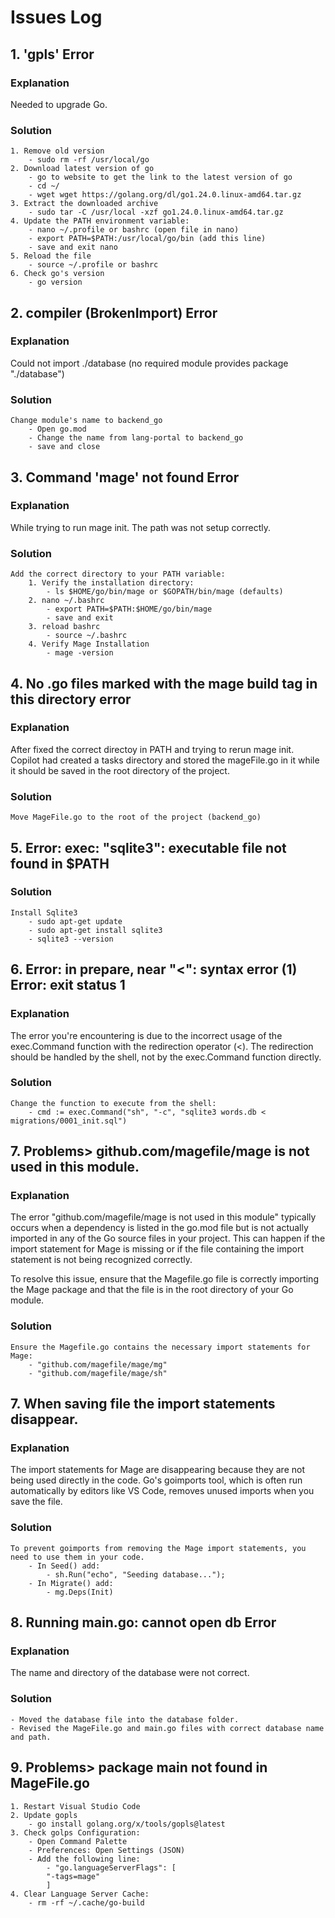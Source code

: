 # Issues Log

## 1. 'gpls' Error

### Explanation

Needed to upgrade Go.

### Solution
	1. Remove old version
		- sudo rm -rf /usr/local/go
	2. Download latest version of go
		- go to website to get the link to the latest version of go
		- cd ~/
		- wget wget https://golang.org/dl/go1.24.0.linux-amd64.tar.gz
	3. Extract the downloaded archive
		- sudo tar -C /usr/local -xzf go1.24.0.linux-amd64.tar.gz
	4. Update the PATH environment variable:
		- nano ~/.profile or bashrc (open file in nano)
		- export PATH=$PATH:/usr/local/go/bin (add this line)
		- save and exit nano
	5. Reload the file
		- source ~/.profile or bashrc
	6. Check go's version
		- go version
	
## 2. compiler (BrokenImport) Error

### Explanation

Could not import ./database (no required module provides package "./database") 

### Solution
	Change module's name to backend_go
		- Open go.mod
		- Change the name from lang-portal to backend_go
		- save and close
		
## 3. Command 'mage' not found Error

### Explanation
While trying to run mage init.
The path was not setup correctly.

### Solution
	Add the correct directory to your PATH variable:
		1. Verify the installation directory:
			- ls $HOME/go/bin/mage or $GOPATH/bin/mage (defaults)
		2. nano ~/.bashrc
			- export PATH=$PATH:$HOME/go/bin/mage
			- save and exit
		3. reload bashrc
			- source ~/.bashrc
		4. Verify Mage Installation
			- mage -version
			
## 4. No .go files marked with the mage build tag in this directory error

### Explanation
After fixed the correct directoy in PATH and trying to rerun mage init.
Copilot had created a tasks directory and stored the mageFile.go in it while it should be saved in the root directory of the project.

### Solution
	Move MageFile.go to the root of the project (backend_go)

## 5. Error: exec: "sqlite3": executable file not found in $PATH

### Solution
	Install Sqlite3
		- sudo apt-get update
		- sudo apt-get install sqlite3
		- sqlite3 --version

## 6. Error: in prepare, near "<": syntax error (1) Error: exit status 1

### Explanation

The error you're encountering is due to the incorrect usage of the exec.Command function with the redirection operator (<). The redirection should be handled by the shell, not by the exec.Command function directly.

### Solution
    Change the function to execute from the shell:
        - cmd := exec.Command("sh", "-c", "sqlite3 words.db < migrations/0001_init.sql")

## 7. Problems> github.com/magefile/mage is not used in this module.

### Explanation
The error "github.com/magefile/mage is not used in this module" typically occurs when a dependency is listed in the go.mod file but is not actually imported in any of the Go source files in your project. This can happen if the import statement for Mage is missing or if the file containing the import statement is not being recognized correctly.

To resolve this issue, ensure that the Magefile.go file is correctly importing the Mage package and that the file is in the root directory of your Go module.

### Solution

    Ensure the Magefile.go contains the necessary import statements for Mage:
        - "github.com/magefile/mage/mg"
        - "github.com/magefile/mage/sh"

## 7. When saving file the import statements disappear.

### Explanation
The import statements for Mage are disappearing because they are not being used directly in the code. Go's goimports tool, which is often run automatically by editors like VS Code, removes unused imports when you save the file.

### Solution
    To prevent goimports from removing the Mage import statements, you need to use them in your code.
        - In Seed() add:
            - sh.Run("echo", "Seeding database...");
        - In Migrate() add:
            - mg.Deps(Init)

## 8. Running main.go: cannot open db Error

### Explanation
The name and directory of the database were not correct.

### Solution
	- Moved the database file into the database folder.
	- Revised the MageFile.go and main.go files with correct database name and path.

## 9. Problems> package main not found in MageFile.go
	1. Restart Visual Studio Code
	2. Update gopls
		- go install golang.org/x/tools/gopls@latest
	3. Check golps Configuration:
		- Open Command Palette
		- Preferences: Open Settings (JSON)
		- Add the following line:
			- "go.languageServerFlags": [
        	"-tags=mage"
    		]
	4. Clear Language Server Cache:
		- rm -rf ~/.cache/go-build